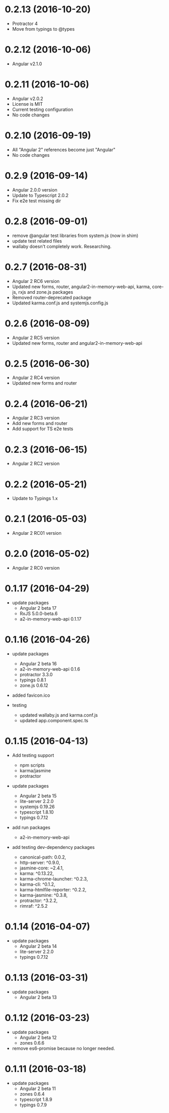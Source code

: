 <a name="0.2.13"></a>
# 0.2.13 (2016-10-20)
* Protractor 4
* Move from typings to @types

<a name="0.2.12"></a>
# 0.2.12 (2016-10-06)
* Angular v2.1.0

<a name="0.2.11"></a>
# 0.2.11 (2016-10-06)
* Angular v2.0.2
* License is MIT
* Current testing configuration
* No code changes

<a name="0.2.10"></a>
# 0.2.10 (2016-09-19)
* All "Angular 2" references become just "Angular"
* No code changes

<a name="0.2.9"></a>
# 0.2.9 (2016-09-14)
* Angular 2.0.0 version
* Update to Typescript 2.0.2
* Fix e2e test missing dir

<a name="0.2.8"></a>
# 0.2.8 (2016-09-01)
* remove @angular test libraries from system.js (now in shim)
* update test related files
* wallaby doesn't completely work. Researching.

<a name="0.2.7"></a>
# 0.2.7 (2016-08-31)
* Angular 2 RC6 version
* Updated new forms, router, angular2-in-memory-web-api, karma, core-js, rxjs and zone.js packages
* Removed router-deprecated package
* Updated karma.conf.js and systemjs.config.js

<a name="0.2.6"></a>
# 0.2.6 (2016-08-09)
* Angular 2 RC5 version
* Updated new forms, router and angular2-in-memory-web-api

<a name="0.2.5"></a>
# 0.2.5 (2016-06-30)
* Angular 2 RC4 version
* Updated new forms and router

<a name="0.2.4"></a>
# 0.2.4 (2016-06-21)
* Angular 2 RC3 version
* Add new forms and router
* Add support for TS e2e tests

<a name="0.2.3"></a>
# 0.2.3 (2016-06-15)
* Angular 2 RC2 version

<a name="0.2.2"></a>
# 0.2.2 (2016-05-21)
* Update to Typings 1.x

<a name="0.2.1"></a>
# 0.2.1 (2016-05-03)
* Angular 2 RC01 version
  
<a name="0.2.0"></a>
# 0.2.0 (2016-05-02)
* Angular 2 RC0 version
  
<a name="0.1.17"></a>
# 0.1.17 (2016-04-29)
* update packages
  * Angular 2 beta 17
  * RxJS 5.0.0-beta.6
  * a2-in-memory-web-api 0.1.17

<a name="0.1.16"></a>
# 0.1.16 (2016-04-26)
* update packages
  * Angular 2 beta 16
  * a2-in-memory-web-api 0.1.6
  * protractor 3.3.0
  * typings 0.8.1
  * zone.js 0.6.12

 * added favicon.ico

 * testing
   - updated wallaby.js and karma.conf.js
   - updated app.component.spec.ts


 <a name="0.1.15"></a>
# 0.1.15 (2016-04-13)
* Add testing support
  * npm scripts
  * karma/jasmine
  * protractor

* update packages
  * Angular 2 beta 15
  * lite-server 2.2.0
  * systemjs 0.19.26
  * typescript 1.8.10
  * typings 0.7.12

* add run packages
  * a2-in-memory-web-api

* add testing dev-dependency packages
  * canonical-path: 0.0.2,
  * http-server: ^0.9.0,
  * jasmine-core: ~2.4.1,
  * karma: ^0.13.22,
  * karma-chrome-launcher: ^0.2.3,
  * karma-cli: ^0.1.2,
  * karma-htmlfile-reporter: ^0.2.2,
  * karma-jasmine: ^0.3.8,
  * protractor: ^3.2.2,
  * rimraf: ^2.5.2  

<a name="0.1.14"></a>
# 0.1.14 (2016-04-07)
* update packages
  * Angular 2 beta 14
  * lite-server 2.2.0
  * typings 0.7.12

<a name="0.1.13"></a>
# 0.1.13 (2016-03-31)
* update packages
  * Angular 2 beta 13

<a name="0.1.12"></a>
# 0.1.12 (2016-03-23)
* update packages
  * Angular 2 beta 12
  * zones 0.6.6
* remove es6-promise because no longer needed.

<a name="0.1.11"></a>
# 0.1.11 (2016-03-18)
* update packages
  * Angular 2 beta 11
  * zones 0.6.4
  * typescript 1.8.9
  * typings 0.7.9
